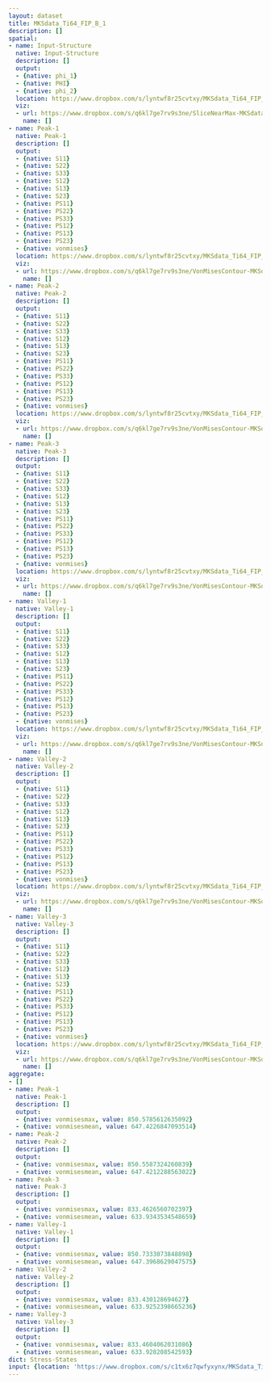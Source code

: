 ```yaml
---
layout: dataset
title: MKSdata_Ti64_FIP_B_1
description: []
spatial:
- name: Input-Structure
  native: Input-Structure
  description: []
  output:
  - {native: phi_1}
  - {native: PHI}
  - {native: phi_2}
  location: https://www.dropbox.com/s/lyntwf8r25cvtxy/MKSdata_Ti64_FIP_B_1.h5
  viz:
  - url: https://www.dropbox.com/s/q6kl7ge7rv9s3ne/SliceNearMax-MKSdata_Ti64_FIP_B_1-Input-Structure.png
    name: []
- name: Peak-1
  native: Peak-1
  description: []
  output:
  - {native: S11}
  - {native: S22}
  - {native: S33}
  - {native: S12}
  - {native: S13}
  - {native: S23}
  - {native: PS11}
  - {native: PS22}
  - {native: PS33}
  - {native: PS12}
  - {native: PS13}
  - {native: PS23}
  - {native: vonmises}
  location: https://www.dropbox.com/s/lyntwf8r25cvtxy/MKSdata_Ti64_FIP_B_1.h5
  viz:
  - url: https://www.dropbox.com/s/q6kl7ge7rv9s3ne/VonMisesContour-MKSdata_Ti64_FIP_B_1-Peak-1.png
    name: []
- name: Peak-2
  native: Peak-2
  description: []
  output:
  - {native: S11}
  - {native: S22}
  - {native: S33}
  - {native: S12}
  - {native: S13}
  - {native: S23}
  - {native: PS11}
  - {native: PS22}
  - {native: PS33}
  - {native: PS12}
  - {native: PS13}
  - {native: PS23}
  - {native: vonmises}
  location: https://www.dropbox.com/s/lyntwf8r25cvtxy/MKSdata_Ti64_FIP_B_1.h5
  viz:
  - url: https://www.dropbox.com/s/q6kl7ge7rv9s3ne/VonMisesContour-MKSdata_Ti64_FIP_B_1-Peak-2.png
    name: []
- name: Peak-3
  native: Peak-3
  description: []
  output:
  - {native: S11}
  - {native: S22}
  - {native: S33}
  - {native: S12}
  - {native: S13}
  - {native: S23}
  - {native: PS11}
  - {native: PS22}
  - {native: PS33}
  - {native: PS12}
  - {native: PS13}
  - {native: PS23}
  - {native: vonmises}
  location: https://www.dropbox.com/s/lyntwf8r25cvtxy/MKSdata_Ti64_FIP_B_1.h5
  viz:
  - url: https://www.dropbox.com/s/q6kl7ge7rv9s3ne/VonMisesContour-MKSdata_Ti64_FIP_B_1-Peak-3.png
    name: []
- name: Valley-1
  native: Valley-1
  description: []
  output:
  - {native: S11}
  - {native: S22}
  - {native: S33}
  - {native: S12}
  - {native: S13}
  - {native: S23}
  - {native: PS11}
  - {native: PS22}
  - {native: PS33}
  - {native: PS12}
  - {native: PS13}
  - {native: PS23}
  - {native: vonmises}
  location: https://www.dropbox.com/s/lyntwf8r25cvtxy/MKSdata_Ti64_FIP_B_1.h5
  viz:
  - url: https://www.dropbox.com/s/q6kl7ge7rv9s3ne/VonMisesContour-MKSdata_Ti64_FIP_B_1-Valley-1.png
    name: []
- name: Valley-2
  native: Valley-2
  description: []
  output:
  - {native: S11}
  - {native: S22}
  - {native: S33}
  - {native: S12}
  - {native: S13}
  - {native: S23}
  - {native: PS11}
  - {native: PS22}
  - {native: PS33}
  - {native: PS12}
  - {native: PS13}
  - {native: PS23}
  - {native: vonmises}
  location: https://www.dropbox.com/s/lyntwf8r25cvtxy/MKSdata_Ti64_FIP_B_1.h5
  viz:
  - url: https://www.dropbox.com/s/q6kl7ge7rv9s3ne/VonMisesContour-MKSdata_Ti64_FIP_B_1-Valley-2.png
    name: []
- name: Valley-3
  native: Valley-3
  description: []
  output:
  - {native: S11}
  - {native: S22}
  - {native: S33}
  - {native: S12}
  - {native: S13}
  - {native: S23}
  - {native: PS11}
  - {native: PS22}
  - {native: PS33}
  - {native: PS12}
  - {native: PS13}
  - {native: PS23}
  - {native: vonmises}
  location: https://www.dropbox.com/s/lyntwf8r25cvtxy/MKSdata_Ti64_FIP_B_1.h5
  viz:
  - url: https://www.dropbox.com/s/q6kl7ge7rv9s3ne/VonMisesContour-MKSdata_Ti64_FIP_B_1-Valley-3.png
    name: []
aggregate:
- []
- name: Peak-1
  native: Peak-1
  description: []
  output:
  - {native: vonmisesmax, value: 850.5785612635092}
  - {native: vonmisesmean, value: 647.4226847093514}
- name: Peak-2
  native: Peak-2
  description: []
  output:
  - {native: vonmisesmax, value: 850.5587324260839}
  - {native: vonmisesmean, value: 647.4212288563022}
- name: Peak-3
  native: Peak-3
  description: []
  output:
  - {native: vonmisesmax, value: 833.4626560702397}
  - {native: vonmisesmean, value: 633.9343534548659}
- name: Valley-1
  native: Valley-1
  description: []
  output:
  - {native: vonmisesmax, value: 850.7333073848898}
  - {native: vonmisesmean, value: 647.3968629047575}
- name: Valley-2
  native: Valley-2
  description: []
  output:
  - {native: vonmisesmax, value: 833.430128694627}
  - {native: vonmisesmean, value: 633.9252398665236}
- name: Valley-3
  native: Valley-3
  description: []
  output:
  - {native: vonmisesmax, value: 833.4604062031086}
  - {native: vonmisesmean, value: 633.928208542593}
dict: Stress-States
input: {location: 'https://www.dropbox.com/s/c1tx6z7qwfyxynx/MKSdata_Ti64_FIP_B_1.mat'}
---
```

